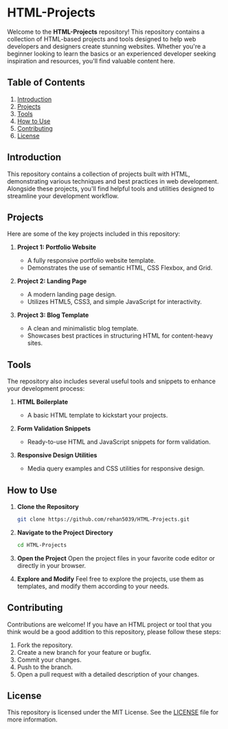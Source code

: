 # HTML-Projects
Welcome to the **HTML-Projects** repository! This repository contains a collection of HTML-based projects and tools designed to help web developers and designers create stunning websites. Whether you're a beginner looking to learn the basics or an experienced developer seeking inspiration and resources, you'll find valuable content here.

## Table of Contents

1. [Introduction](#introduction)
2. [Projects](#projects)
3. [Tools](#tools)
4. [How to Use](#how-to-use)
5. [Contributing](#contributing)
6. [License](#license)

## Introduction

This repository contains a collection of projects built with HTML, demonstrating various techniques and best practices in web development. Alongside these projects, you'll find helpful tools and utilities designed to streamline your development workflow.

## Projects

Here are some of the key projects included in this repository:

1. **Project 1: Portfolio Website**
   - A fully responsive portfolio website template.
   - Demonstrates the use of semantic HTML, CSS Flexbox, and Grid.

2. **Project 2: Landing Page**
   - A modern landing page design.
   - Utilizes HTML5, CSS3, and simple JavaScript for interactivity.

3. **Project 3: Blog Template**
   - A clean and minimalistic blog template.
   - Showcases best practices in structuring HTML for content-heavy sites.

## Tools

The repository also includes several useful tools and snippets to enhance your development process:

1. **HTML Boilerplate**
   - A basic HTML template to kickstart your projects.

2. **Form Validation Snippets**
   - Ready-to-use HTML and JavaScript snippets for form validation.

3. **Responsive Design Utilities**
   - Media query examples and CSS utilities for responsive design.

## How to Use

1. **Clone the Repository**
   ```bash
   git clone https://github.com/rehan5039/HTML-Projects.git
   ```
2. **Navigate to the Project Directory**
   ```bash
   cd HTML-Projects
   ```
3. **Open the Project**
   Open the project files in your favorite code editor or directly in your browser.

4. **Explore and Modify**
   Feel free to explore the projects, use them as templates, and modify them according to your needs.

## Contributing

Contributions are welcome! If you have an HTML project or tool that you think would be a good addition to this repository, please follow these steps:

1. Fork the repository.
2. Create a new branch for your feature or bugfix.
3. Commit your changes.
4. Push to the branch.
5. Open a pull request with a detailed description of your changes.

## License

This repository is licensed under the MIT License. See the [LICENSE](LICENSE) file for more information.

